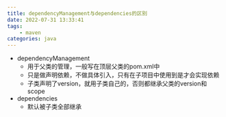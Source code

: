 ```yaml
---
title: dependencyManagement与dependencies的区别
date: 2022-07-31 13:33:41
tags:
	- maven
categories: java
---
```



+ dependencyManagement
    + 用于父类的管理，一般写在顶层父类的pom.xml中
    + 只是做声明依赖，不做具体引入，只有在子项目中使用到是才会实现依赖
    + 子类声明了version，就用子类自己的，否则都继承父类的version和scope
+ dependencies
    + 默认被子类全部继承         